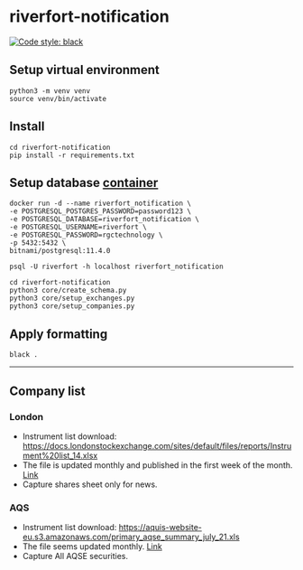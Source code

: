 # riverfort-notification
[![Code style: black](https://img.shields.io/badge/code%20style-black-000000.svg)](https://github.com/psf/black)

## Setup virtual environment
```
python3 -m venv venv
source venv/bin/activate
```

## Install
```
cd riverfort-notification
pip install -r requirements.txt
```

## Setup database [container](https://github.com/bitnami/bitnami-docker-postgresql)
```
docker run -d --name riverfort_notification \
-e POSTGRESQL_POSTGRES_PASSWORD=password123 \
-e POSTGRESQL_DATABASE=riverfort_notification \
-e POSTGRESQL_USERNAME=riverfort \
-e POSTGRESQL_PASSWORD=rgctechnology \
-p 5432:5432 \
bitnami/postgresql:11.4.0
```
```
psql -U riverfort -h localhost riverfort_notification
```
```
cd riverfort-notification
python3 core/create_schema.py
python3 core/setup_exchanges.py
python3 core/setup_companies.py
```

## Apply formatting
```
black .
```
---
## Company list
### London
  * Instrument list download: https://docs.londonstockexchange.com/sites/default/files/reports/Instrument%20list_14.xlsx
  * The file is updated monthly and published in the first week of the month. [Link](https://www.londonstockexchange.com/reports?tab=instruments)
  * Capture shares sheet only for news.
### AQS
  * Instrument list download: https://aquis-website-eu.s3.amazonaws.com/primary_aqse_summary_july_21.xls
  * The file seems updated monthly. [Link](https://www.aquis.eu/aquis-stock-exchange/for-investors/market-statistics-data)
  * Capture All AQSE securities.
